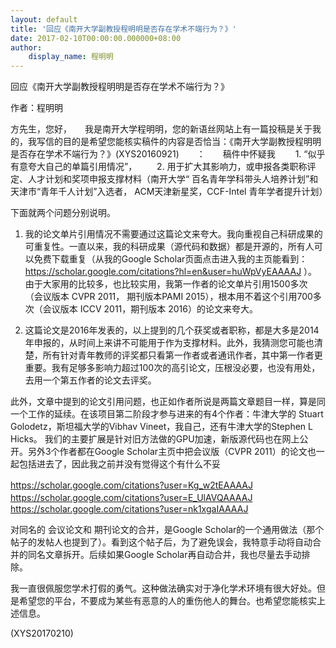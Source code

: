 ```yaml
---
layout: default
title: '回应《南开大学副教授程明明是否存在学术不端行为？》'
date: 2017-02-10T00:00:00.000000+08:00
author:
    display_name: 程明明
---
```


回应《南开大学副教授程明明是否存在学术不端行为？》

作者：程明明

方先生，您好，　　我是南开大学程明明，您的新语丝网站上有一篇投稿是关于我的，我写信的目的是希望您能核实稿件的内容是否恰当：《南开大学副教授程明明是否存在学术不端行为？》(XYS20160921)　　：　　稿件中怀疑我 　　1. “似乎有意夸大自己的单篇引用情况”， 　　2. 用于扩大其影响力，或申报各类职称评定、人才计划和奖项申报支撑材料（南开大学“ 百名青年学科带头人培养计划”和天津市“青年千人计划”入选者， ACM天津新星奖，CCF-Intel 青年学者提升计划）

下面就两个问题分别说明。

1. 我的论文单片引用情况不需要通过这篇论文来夸大。我向重视自己科研成果的可重复性。一直以来，我的科研成果（源代码和数据）都是开源的，所有人可以免费下载重复（从我的Google Scholar页面点击进入我的主页能看到：https://scholar.google.com/citations?hl=en&user=huWpVyEAAAAJ ）。由于大家用的比较多，也比较实用，我第一作者的论文单片引用1500多次 （会议版本 CVPR 2011， 期刊版本PAMI 2015），根本用不着这个引用700多次（会议版本 ICCV 2011，期刊版本 2016）的论文来夸大。

2. 这篇论文是2016年发表的，以上提到的几个获奖或者职称，都是大多是2014年申报的，从时间上来讲不可能用于作为支撑材料。此外，我猜测您可能也清楚，所有针对青年教师的评奖都只看第一作者或者通讯作者，其中第一作者更重要。我有足够多影响力超过100次的高引论文，压根没必要，也没有用处，去用一个第五作者的论文去评奖。

此外，文章中提到的论文引用问题，也正如作者所说是两篇文章题目一样，算是同一个工作的延续。在该项目第二阶段才参与进来的有4个作者：牛津大学的 Stuart Golodetz，斯坦福大学的Vibhav Vineet，我自己，还有牛津大学的Stephen L Hicks。 我们的主要扩展是针对旧方法做的GPU加速，新版源代码也在网上公开。另外3个作者都在Google Scholar主页中把会议版（CVPR 2011）的论文也一起包括进去了，因此我之前并没有觉得这个有什么不妥

https://scholar.google.com/citations?user=Kg_w2tEAAAAJ 　　https://scholar.google.com/citations?user=E_UlAVQAAAAJ 　　https://scholar.google.com/citations?user=nk1xgaIAAAAJ

对同名的 会议论文和 期刊论文的合并，是Google Scholar的一个通用做法（那个帖子的发帖人也提到了）。看到这个帖子后，为了避免误会，我特意手动将自动合并的同名文章拆开。后续如果Google Scholar再自动合并，我也尽量去手动排除。

我一直很佩服您学术打假的勇气。这种做法确实对于净化学术环境有很大好处。但是希望您的平台，不要成为某些有恶意的人的重伤他人的舞台。也希望您能核实上述信息。

(XYS20170210)

